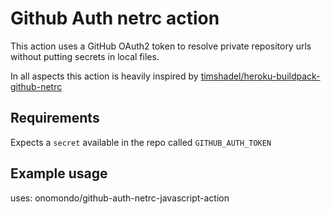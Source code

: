 # Github Auth netrc action

This action uses a GitHub OAuth2 token to resolve private repository urls without putting secrets in local files.

In all aspects this action is heavily inspired by [timshadel/heroku-buildpack-github-netrc](https://github.com/timshadel/heroku-buildpack-github-netrc)

## Requirements

Expects a `secret` available in the repo called `GITHUB_AUTH_TOKEN`

## Example usage

uses: onomondo/github-auth-netrc-javascript-action
